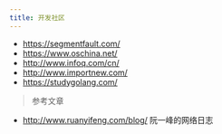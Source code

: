 ```yaml
---
title: 开发社区
---
```

* https://segmentfault.com/
* https://www.oschina.net/
* http://www.infoq.com/cn/
* http://www.importnew.com/
* https://studygolang.com/

> 参考文章

* http://www.ruanyifeng.com/blog/    阮一峰的网络日志
